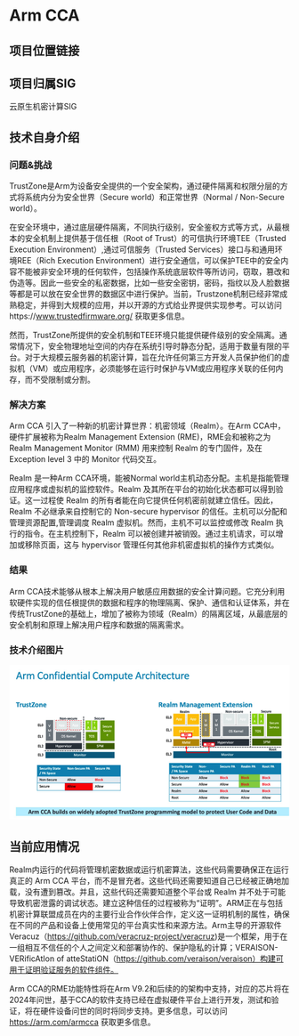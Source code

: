 # Arm CCA

## 项目位置链接



## 项目归属SIG

云原生机密计算SIG

## 技术自身介绍

### 问题&挑战

TrustZone是Arm为设备安全提供的一个安全架构，通过硬件隔离和权限分层的方式将系统内分为安全世界（Secure world）和正常世界（Normal / Non-Secure world）。

在安全环境中，通过底层硬件隔离，不同执行级别，安全鉴权方式等方式，从最根本的安全机制上提供基于信任根（Root of Trust）的可信执行环境TEE（Trusted Execution Environment）,通过可信服务（Trusted Services）接口与和通用环境REE（Rich Execution Environment）进行安全通信，可以保护TEE中的安全内容不能被非安全环境的任何软件，包括操作系统底层软件等所访问，窃取，篡改和伪造等。因此一些安全的私密数据，比如一些安全密钥，密码，指纹以及人脸数据等都是可以放在安全世界的数据区中进行保护。当前，Trustzone机制已经非常成熟稳定，并得到大规模的应用，并以开源的方式给业界提供实现参考。可以访问https://www.trustedfirmware.org/ 获取更多信息。

然而，TrustZone所提供的安全机制和TEE环境只能提供硬件级别的安全隔离。通常情况下，安全物理地址空间的内存在系统引导时静态分配，适用于数量有限的平台。对于大规模云服务器的机密计算，旨在允许任何第三方开发人员保护他们的虚拟机（VM）或应用程序，必须能够在运行时保护与VM或应用程序关联的任何内存，而不受限制或分割。

### 解决方案

Arm CCA 引入了一种新的机密计算世界：机密领域（Realm）。在Arm CCA中，硬件扩展被称为Realm Management Extension (RME)，RME会和被称之为 Realm Management Monitor (RMM) 用来控制 Realm 的专门固件，及在 Exception level 3 中的 Monitor 代码交互。

Realm 是一种Arm CCA环境，能被Normal world主机动态分配。主机是指能管理应用程序或虚拟机的监控软件。Realm 及其所在平台的初始化状态都可以得到验证。这一过程使 Realm 的所有者能在向它提供任何机密前就建立信任。因此，Realm 不必继承来自控制它的 Non-secure hypervisor 的信任。主机可以分配和管理资源配置,管理调度 Realm 虚拟机。然而，主机不可以监控或修改 Realm 执行的指令。在主机控制下，Realm 可以被创建并被销毁。通过主机请求，可以增加或移除页面，这与 hypervisor 管理任何其他非机密虚拟机的操作方式类似。

### 结果

Arm CCA技术能够从根本上解决用户敏感应用数据的安全计算问题。它充分利用软硬件实现的信任根提供的数据和程序的物理隔离、保护、通信和认证体系，并在传统TrustZone的基础上，增加了被称为领域（Realm）的隔离区域，从最底层的安全机制和原理上解决用户程序和数据的隔离需求。

### 技术介绍图片

![image.png](materials/imgs/arm_cca.png)

## 当前应用情况

Realm内运行的代码将管理机密数据或运行机密算法，这些代码需要确保正在运行真正的 Arm CCA 平台，而不是冒充者。这些代码还需要知道自己已经被正确地加载，没有遭到篡改。并且，这些代码还需要知道整个平台或 Realm 并不处于可能导致机密泄露的调试状态。建立这种信任的过程被称为“证明”。ARM正在与包括机密计算联盟成员在内的主要行业合作伙伴合作，定义这一证明机制的属性，确保在不同的产品和设备上使用常见的平台真实性和来源方法。Arm主导的开源软件Veracuz（https://github.com/veracruz-project/veracruz)是一个框架，用于在一组相互不信任的个人之间定义和部署协作的、保护隐私的计算；VERAISON-VERificAtIon of atteStatiON（https://github.com/veraison/veraison）构建可用于证明验证服务的软件组件。

Arm CCA的RME功能特性将在Arm V9.2和后续的的架构中支持，对应的芯片将在2024年问世，基于CCA的软件支持已经在虚拟硬件平台上进行开发，测试和验证，将在硬件设备问世的同时将同步支持。更多信息，可以访问 https://arm.com/armcca 获取更多信息。